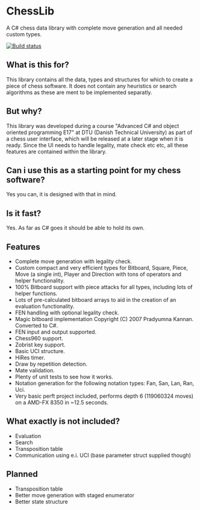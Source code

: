 # ChessLib
A C# chess data library with complete move generation and all needed custom types.

[![Build status](https://ci.appveyor.com/api/projects/status/6dksl8dsq5s1n2uv/branch/master?svg=true)](https://ci.appveyor.com/project/rudzen/chesslib/branch/master)



## What is this for?

This library contains all the data, types and structures for which to create a piece of
chess software. It does not contain any heuristics or search algorithms as these
are ment to be implemented separatly.

## But why?

This library was developed during a course "Advanced C# and object oriented programming E17" at DTU (Danish Technical University) as part of a chess user interface, which will be released at a later stage when it is ready.
Since the UI needs to handle legality, mate check etc etc, all these features are contained within the library.

## Can i use this as a starting point for my chess software?

Yes you can, it is designed with that in mind.

## Is it fast?

Yes. As far as C# goes it should be able to hold its own.

## Features

 * Complete move generation with legality check.
 * Custom compact and very efficient types for Bitboard, Square, Piece, Move (a single int), Player and Direction with tons of operators and helper functionality.
 * 100% Bitboard support with piece attacks for all types, including lots of helper functions.
 * Lots of pre-calculated bitboard arrays to aid in the creation of an evaluation functionality.
 * FEN handling with optional legality check.
 * Magic bitboard implementation Copyright (C) 2007 Pradyumna Kannan. Converted to C#.
 * FEN input and output supported.
 * Chess960 support.
 * Zobrist key support.
 * Basic UCI structure.
 * HiRes timer.
 * Draw by repetition detection.
 * Mate validation.
 * Plenty of unit tests to see how it works.
 * Notation generation for the following notation types: Fan, San, Lan, Ran, Uci.
 * Very basic perft project included, performs depth 6 (119060324 moves) on a AMD-FX 8350 in ~12.5 seconds.
 
## What exactly is not included?

 * Evaluation
 * Search
 * Transposition table
 * Communication using e.i. UCI (base parameter struct supplied though)

## Planned

 * Transposition table
 * Better move generation with staged enumerator
 * Better state structure
 
